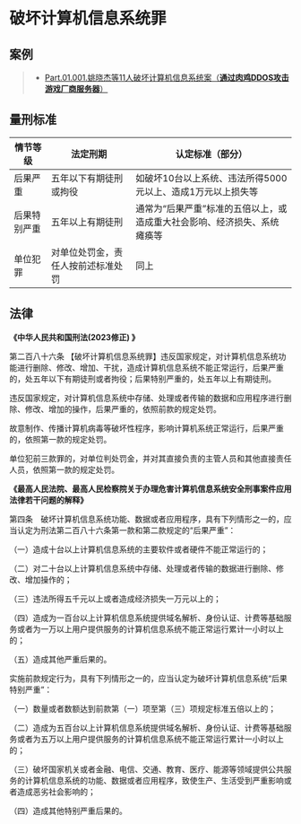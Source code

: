 # 破坏计算机信息系统罪
## 案例
> - [Part.01.001.姚晓杰等11人破坏计算机信息系统案（**通过肉鸡DDOS攻击游戏厂商服务器**）](./Part.01.001.姚晓杰等11人破坏计算机信息系统案.md)
## 量刑标准
| 情节等级   | 法定刑期              | 认定标准（部分）                              |
| ------ | ----------------- | ------------------------------------- |
| 后果严重   | 五年以下有期徒刑或拘役       | 如破坏10台以上系统、违法所得5000元以上、造成1万元以上损失等     |
| 后果特别严重 | 五年以上有期徒刑          | 通常为“后果严重”标准的五倍以上，或造成重大社会影响、经济损失、系统瘫痪等 |
| 单位犯罪   | 对单位处罚金，责任人按前述标准处罚 | 同上                                    |
## 法律
**《中华人民共和国刑法(2023修正) 》**

第二百八十六条 【破坏计算机信息系统罪】违反国家规定，对计算机信息系统功能进行删除、修改、增加、干扰，造成计算机信息系统不能正常运行，后果严重的，处五年以下有期徒刑或者拘役；后果特别严重的，处五年以上有期徒刑。

  违反国家规定，对计算机信息系统中存储、处理或者传输的数据和应用程序进行删除、修改、增加的操作，后果严重的，依照前款的规定处罚。

  故意制作、传播计算机病毒等破坏性程序，影响计算机系统正常运行，后果严重的，依照第一款的规定处罚。

  单位犯前三款罪的，对单位判处罚金，并对其直接负责的主管人员和其他直接责任人员，依照第一款的规定处罚。

**《最高人民法院、最高人民检察院关于办理危害计算机信息系统安全刑事案件应用法律若干问题的解释》**

第四条　破坏计算机信息系统功能、数据或者应用程序，具有下列情形之一的，应当认定为刑法第二百八十六条第一款和第二款规定的“后果严重”：

  （一）造成十台以上计算机信息系统的主要软件或者硬件不能正常运行的；

  （二）对二十台以上计算机信息系统中存储、处理或者传输的数据进行删除、修改、增加操作的；

  （三）违法所得五千元以上或者造成经济损失一万元以上的；

  （四）造成为一百台以上计算机信息系统提供域名解析、身份认证、计费等基础服务或者为一万以上用户提供服务的计算机信息系统不能正常运行累计一小时以上的；

  （五）造成其他严重后果的。

  实施前款规定行为，具有下列情形之一的，应当认定为破坏计算机信息系统“后果特别严重”：

  （一）数量或者数额达到前款第（一）项至第（三）项规定标准五倍以上的；

  （二）造成为五百台以上计算机信息系统提供域名解析、身份认证、计费等基础服务或者为五万以上用户提供服务的计算机信息系统不能正常运行累计一小时以上的；

  （三）破坏国家机关或者金融、电信、交通、教育、医疗、能源等领域提供公共服务的计算机信息系统的功能、数据或者应用程序，致使生产、生活受到严重影响或者造成恶劣社会影响的；

  （四）造成其他特别严重后果的。
